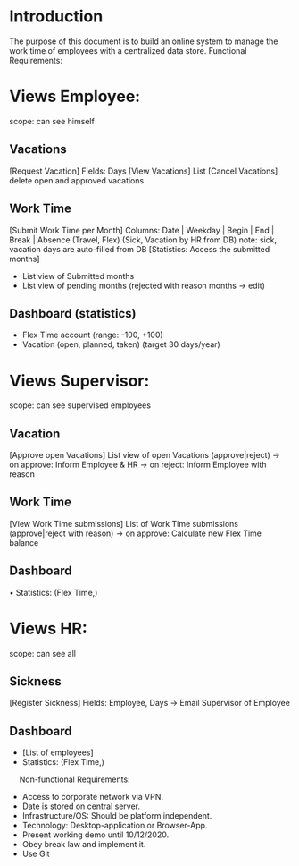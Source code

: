 # Introduction
The purpose of this document is to build an online system to manage the work time of employees with a centralized data store.
Functional Requirements:

# Views Employee:
scope: can see himself
## Vacations
[Request Vacation]
Fields: Days
[View Vacations]
List
[Cancel Vacations]
delete open and approved vacations
## Work Time
[Submit Work Time per Month]
Columns: Date | Weekday | Begin | End | Break | Absence (Travel, Flex) (Sick, Vacation by HR from DB) note: sick, vacation days are auto-filled from DB
[Statistics: Access the submitted months]
- List view of Submitted months
- List view of pending months (rejected with reason months -> edit)
## Dashboard (statistics)
- Flex Time account (range: -100, +100)
- Vacation (open, planned, taken) (target 30 days/year)


# Views Supervisor:
scope: can see supervised employees
## Vacation
[Approve open Vacations]
List view of open Vacations (approve|reject)
-> on approve: Inform Employee & HR
-> on reject: Inform Employee  with reason
## Work Time
[View Work Time submissions]
List of Work Time submissions (approve|reject with reason)
-> on approve: Calculate new Flex Time balance
## Dashboard
•	Statistics: (Flex Time,)


# Views HR:
scope: can see all
## Sickness
[Register Sickness]
Fields: Employee, Days
-> Email Supervisor of Employee 
## Dashboard
- [List of employees]
- Statistics: (Flex Time,)


 
Non-functional Requirements:
-	Access to corporate network via VPN. 
-	Date is stored on central server.
-	Infrastructure/OS: Should be platform independent.
-	Technology: Desktop-application or Browser-App.
-	Present working demo until 10/12/2020.
-	Obey break law and implement it.
-	Use Git
